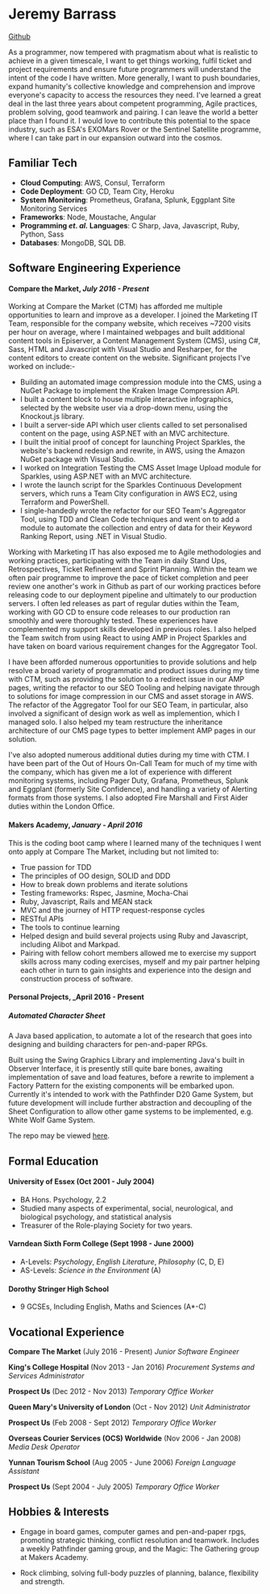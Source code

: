 # Jeremy Barrass

[Github](https://github.com/Jeremy-Barrass)

As a programmer, now tempered with pragmatism about what is realistic to achieve in a given timescale, I want to get things working, fulfil ticket and project requirements and ensure future programmers will understand the intent of the code I have written.   More generally, I want to push boundaries, expand humanity's collective knowledge and comprehension and improve everyone's capacity to access the resources they need.  I've learned a great deal in the last three years about competent programming, Agile practices, problem solving, good teamwork and pairing.  I can leave the world a better place than I found it.  I would love to contribute this potential to the space industry, such as ESA's EXOMars Rover or the Sentinel Satellite programme, where I can take part in our expansion outward into the cosmos.

## Familiar Tech

* **Cloud Computing**: AWS, Consul, Terraform
* **Code Deployment**: GO CD, Team City, Heroku
* **System Monitoring**: Prometheus, Grafana, Splunk, Eggplant Site Monitoring Services
* **Frameworks**: Node, Moustache, Angular
* **Programming _et. al._ Languages**: C Sharp, Java, Javascript, Ruby, Python, Sass
* **Databases**: MongoDB, SQL DB.

## Software Engineering Experience

#### Compare the Market, _July 2016 - Present_

Working at Compare the Market (CTM) has afforded me multiple opportunities to learn and improve as a developer.  I joined the Marketing IT Team, responsible for the company website, which receives ~7200 visits per hour on average, where I maintained webpages and built additional content tools in Episerver, a Content Management System (CMS), using C#, Sass, HTML and Javascript with Visual Studio and Resharper, for the content editors to create content on the website.  Significant projects I've worked on include:-

* Building an automated image compression module into the CMS, using a NuGet Package to implement the Kraken Image Compression API.
* I built a content block to house multiple interactive infographics, selected by the website user via a drop-down menu, using the Knockout.js library.
* I built a server-side API which user clients called to set personalised content on the page, using ASP.NET with an MVC architecture.
* I built the initial proof of concept for launching Project Sparkles, the website's backend redesign and rewrite, in AWS, using the Amazon NuGet package with Visual Studio.
* I worked on Integration Testing the CMS Asset Image Upload module for Sparkles, using ASP.NET with an MVC architecture.
* I wrote the launch script for the Sparkles Continuous Development servers, which runs a Team City configuration in AWS EC2, using Terraform and PowerShell.
* I single-handedly wrote the refactor for our SEO Team's Aggregator Tool, using TDD and Clean Code techniques and went on to add a module to automate the collection and entry of data for their Keyword Ranking Report, using .NET in Visual Studio.

Working with Marketing IT has also exposed me to Agile methodologies and working practices, participating with the Team in daily Stand Ups, Retrospectives, Ticket Refinement and Sprint Planning.  Within the team we often pair programme to improve the pace of ticket completion and peer review one another's work in Github as part of our working practices before releasing code to our deployment pipeline and ultimately to our production servers.  I often led releases as part of regular duties within the Team, working with GO CD to ensure code releases to our production ran smoothly and were thoroughly tested.  These experiences have complemented my support skills developed in previous roles.  I also helped the Team switch from using React to using AMP in Project Sparkles and have taken on board various requirement changes for the Aggregator Tool.

I have been afforded numerous opportunities to provide solutions and help resolve a broad variety of programmatic and product issues during my time with CTM, such as providing the solution to a redirect issue in our AMP pages, writing the refactor to our SEO Tooling and helping navigate through to solutions for image compression in our CMS and asset storage in AWS.  The refactor of the Aggregator Tool for our SEO Team, in particular, also involved a significant of design work as well as implemention, which I managed solo.  I also helped my team restructure the inheritance architecture of our CMS page types to better implement AMP pages in our solution.

I've also adopted numerous additional duties during my time with CTM.  I have been part of the Out of Hours On-Call Team for much of my time with the company, which has given me a lot of experience with different monitoring systems, including Pager Duty, Grafana, Prometheus, Splunk and Eggplant (formerly Site Confidence), and handling a variety of Alerting formats from those systems.  I also adopted Fire Marshall and First Aider duties within the London Office.

#### Makers Academy, _January - April 2016_

This is the coding boot camp where I learned many of the techniques I went onto apply at Compare The Market, including but not limited to:

* True passion for TDD
* The principles of OO design, SOLID and DDD
* How to break down problems and iterate solutions
* Testing frameworks: Rspec, Jasmine, Mocha-Chai
* Ruby, Javascript, Rails and MEAN stack
* MVC and the journey of HTTP request-response cycles
* RESTful APIs
* The tools to continue learning
* Helped design and build several projects using Ruby and Javascript, including Alibot and Markpad.
* Pairing with fellow cohort members allowed me to exercise my support skills across many coding exercises, myself and my pair partner helping each other in turn to gain insights and experience into the design and construction process of software.

#### Personal Projects, _April 2016 - Present

##### Automated Character Sheet

A Java based application, to automate a lot of the research that goes into designing and building characters for pen-and-paper RPGs.

Built using the Swing Graphics Library and implementing Java's built in Observer Interface, it is presently still quite bare bones, awaiting implementation of save and load features, before a rewrite to implement a Factory Pattern for the existing components will be embarked upon.  Currently it's intended to work with the Pathfinder D20 Game System, but future development will include further abstraction and decoupling of the Sheet Configuration to allow other game systems to be implemented, e.g. White Wolf Game System.

The repo may be viewed [here](https://github.com/Jeremy-Barrass/Auto-Character-Sheet).

## Formal Education

#### University of Essex (Oct 2001 - July 2004)

* BA Hons. Psychology, 2.2
* Studied many aspects of experimental, social, neurological, and biological psychology, and statistical analysis
* Treasurer of the Role-playing Society for two years.

#### Varndean Sixth Form College (Sept 1998 - June 2000)

* A-Levels: _Psychology_, _English Literature_, _Philosophy_ (C, D, E)
* AS-Levels: _Science in the Environment_ (A)

#### Dorothy Stringer High School

* 9 GCSEs, Including English, Maths and Sciences (A*-C)

## Vocational Experience

**Compare The Market** (July 2016 - Present)
_Junior Software Engineer_

**King's College Hospital** (Nov 2013 - Jan 2016)
_Procurement Systems and Services Administrator_

**Prospect Us** (Dec 2012 - Nov 2013)
_Temporary Office Worker_

**Queen Mary's University of London** (Oct - Nov 2012)
_Unit Administrator_

**Prospect Us** (Feb 2008 - Sept 2012)
_Temporary Office Worker_

**Overseas Courier Services (OCS) Worldwide** (Nov 2006 - Jan 2008)
_Media Desk Operator_

**Yunnan Tourism School** (Aug 2005 - June 2006)
_Foreign Language Assistant_

**Prospect Us** (Sept 2004 - July 2005)
_Temporary Office Worker_

## Hobbies & Interests

* Engage in board games, computer games and pen-and-paper rpgs, promoting strategic thinking, conflict resolution and teamwork.  Includes a weekly Pathfinder gaming group, and the Magic: The Gathering group at Makers Academy.

* Rock climbing, solving full-body puzzles of planning, balance, flexibility and strength.